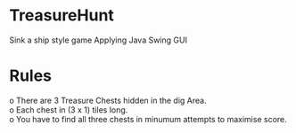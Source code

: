 # TreasureHunt
Sink a ship style game Applying Java Swing GUI
# Rules
o There are 3 Treasure Chests hidden in the dig Area. <br />
o Each chest in (3 x 1) tiles long. <br />
o You have to find all three chests in minumum attempts to maximise score.<br />
